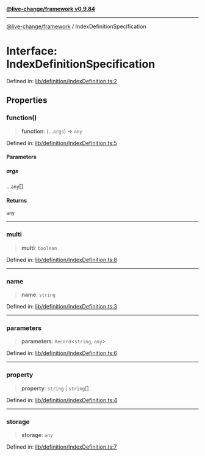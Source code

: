 [**@live-change/framework v0.9.84**](../README.md)

***

[@live-change/framework](../README.md) / IndexDefinitionSpecification

# Interface: IndexDefinitionSpecification

Defined in: [lib/definition/IndexDefinition.ts:2](https://github.com/live-change/live-change-stack/blob/master/framework/framework/framework/framework/lib/definition/IndexDefinition.ts#L2)

## Properties

### function()

> **function**: (...`args`) => `any`

Defined in: [lib/definition/IndexDefinition.ts:5](https://github.com/live-change/live-change-stack/blob/master/framework/framework/framework/framework/lib/definition/IndexDefinition.ts#L5)

#### Parameters

##### args

...`any`[]

#### Returns

`any`

***

### multi

> **multi**: `boolean`

Defined in: [lib/definition/IndexDefinition.ts:8](https://github.com/live-change/live-change-stack/blob/master/framework/framework/framework/framework/lib/definition/IndexDefinition.ts#L8)

***

### name

> **name**: `string`

Defined in: [lib/definition/IndexDefinition.ts:3](https://github.com/live-change/live-change-stack/blob/master/framework/framework/framework/framework/lib/definition/IndexDefinition.ts#L3)

***

### parameters

> **parameters**: `Record`\<`string`, `any`\>

Defined in: [lib/definition/IndexDefinition.ts:6](https://github.com/live-change/live-change-stack/blob/master/framework/framework/framework/framework/lib/definition/IndexDefinition.ts#L6)

***

### property

> **property**: `string` \| `string`[]

Defined in: [lib/definition/IndexDefinition.ts:4](https://github.com/live-change/live-change-stack/blob/master/framework/framework/framework/framework/lib/definition/IndexDefinition.ts#L4)

***

### storage

> **storage**: `any`

Defined in: [lib/definition/IndexDefinition.ts:7](https://github.com/live-change/live-change-stack/blob/master/framework/framework/framework/framework/lib/definition/IndexDefinition.ts#L7)
